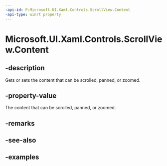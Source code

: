 ```yaml
---
-api-id: P:Microsoft.UI.Xaml.Controls.ScrollView.Content
-api-type: winrt property
---
```


# Microsoft.UI.Xaml.Controls.ScrollView.Content

<!--
public Microsoft.UI.Xaml.UIElement Content { get; set; }
-->

## -description

Gets or sets the content that can be scrolled, panned, or zoomed.

## -property-value

The content that can be scrolled, panned, or zoomed.

## -remarks

## -see-also

## -examples
